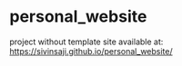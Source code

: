 # personal_website
project without template 
site available at: https://sivinsaji.github.io/personal_website/

